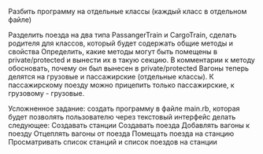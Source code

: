 Разбить программу на отдельные классы (каждый класс в отдельном файле)

Разделить поезда на два типа PassangerTrain и CargoTrain, сделать родителя для классов, который будет содержать общие методы и свойства
Определить, какие методы могут быть помещены в private/protected и вынести их в такую секцию. В комментарии к методу обосновать, почему он был вынесен в private/protected
Вагоны теперь делятся на грузовые и пассажирские (отдельные классы). К пассажирскому поезду можно прицепить только пассажирские, к грузовому - грузовые.


Усложненное задание:
создать программу в файле main.rb, которая будет позволять пользователю через текстовый интерфейс делать следующее:
Создавать станции
Создавать поезда
Добавлять вагоны к поезду
Отцеплять вагоны от поезда
Помещать поезда на станцию
Просматривать список станций и список поездов на станции
